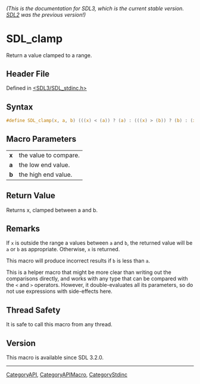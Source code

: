 ###### (This is the documentation for SDL3, which is the current stable version. [SDL2](https://wiki.libsdl.org/SDL2/) was the previous version!)
# SDL_clamp

Return a value clamped to a range.

## Header File

Defined in [<SDL3/SDL_stdinc.h>](https://github.com/libsdl-org/SDL/blob/main/include/SDL3/SDL_stdinc.h)

## Syntax

```c
#define SDL_clamp(x, a, b) (((x) < (a)) ? (a) : (((x) > (b)) ? (b) : (x)))
```

## Macro Parameters

|       |                       |
| ----- | --------------------- |
| **x** | the value to compare. |
| **a** | the low end value.    |
| **b** | the high end value.   |

## Return Value

Returns x, clamped between a and b.

## Remarks

If `x` is outside the range a values between `a` and `b`, the returned
value will be `a` or `b` as appropriate. Otherwise, `x` is returned.

This macro will produce incorrect results if `b` is less than `a`.

This is a helper macro that might be more clear than writing out the
comparisons directly, and works with any type that can be compared with the
`<` and `>` operators. However, it double-evaluates all its parameters, so
do not use expressions with side-effects here.

## Thread Safety

It is safe to call this macro from any thread.

## Version

This macro is available since SDL 3.2.0.

----
[CategoryAPI](CategoryAPI), [CategoryAPIMacro](CategoryAPIMacro), [CategoryStdinc](CategoryStdinc)

